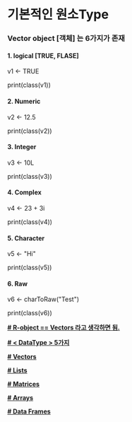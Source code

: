 # 기본적인 원소Type

### Vector object [객체] 는 6가지가 존재

#### 1. logical [TRUE, FLASE]

v1 <- TRUE

print(class(v1))

#### 2. Numeric

v2 <- 12.5

print(class(v2))

#### 3. Integer

v3 <- 10L

print(class(v3))

#### 4. Complex

v4 <- 23 + 3i

print(class(v4))

#### 5. Character

v5 <- "Hi"

print(class(v5))

#### 6. Raw

v6 <- charToRaw("Test")

print(class(v6))

 

**<u># R-object == Vectors 라고 생각하면 됨.</u>**

<u>**\# < DataType > 5가지**</u> 

<u>**\#   Vectors**</u>

<u>**\#   Lists**</u>

<u>**\#   Matrices**</u>

<u>**\#   Arrays**</u>

<u>**\#   Data Frames**</u>